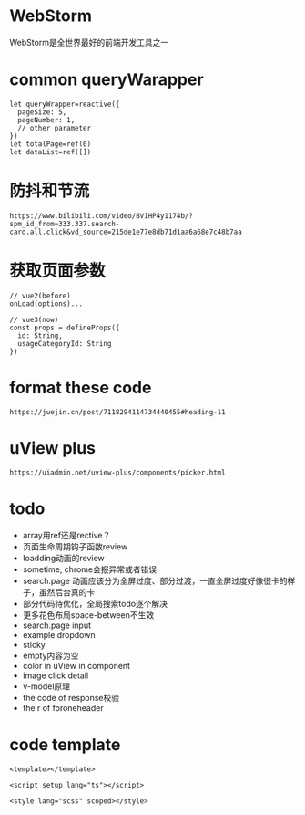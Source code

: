 # WebStorm

WebStorm是全世界最好的前端开发工具之一

# common queryWarapper

```shell
let queryWrapper=reactive({
  pageSize: 5,
  pageNumber: 1,
  // other parameter
})
let totalPage=ref(0)
let dataList=ref([])
```

# 防抖和节流

```
https://www.bilibili.com/video/BV1HP4y1174b/?spm_id_from=333.337.search-card.all.click&vd_source=215de1e77e8db71d1aa6a68e7c48b7aa
```

# 获取页面参数

```
// vue2(before)
onLoad(options)...

// vue3(now)
const props = defineProps({
  id: String,
  usageCategoryId: String
})

```

# format these code

```
https://juejin.cn/post/7118294114734440455#heading-11
```

# uView plus

```
https://uiadmin.net/uview-plus/components/picker.html
```

# todo

- array用ref还是rective？
- 页面生命周期钩子函数review
- loadding动画的review
- sometime, chrome会报异常或者错误
- search.page 动画应该分为全屏过度、部分过渡，一直全屏过度好像很卡的样子，虽然后台真的卡
- 部分代码待优化，全局搜索todo逐个解决
- 更多花色布局space-between不生效
- search.page input
- example dropdown
- sticky
- empty内容为空
- color in uView in component
- image click detail
- v-model原理
- the code of response校验
- the r of foroneheader

# code template

```
<template></template>

<script setup lang="ts"></script>

<style lang="scss" scoped></style>
```
